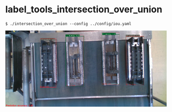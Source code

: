 # label_tools_intersection_over_union

```
$ ./intersection_over_union --config ../config/iou.yaml
```
![snapshot](temp/snapshot_1.png)
